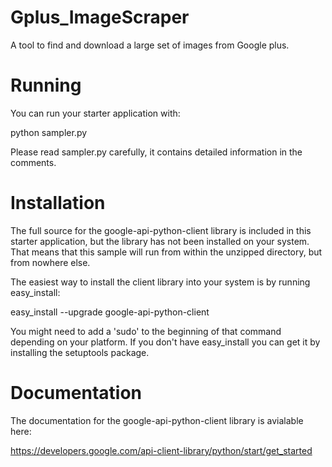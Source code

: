 Gplus_ImageScraper
==================

A tool to find and download a large set of images from Google plus.

Running
=======

You can run your starter application with:

  python sampler.py

Please read sampler.py carefully, it contains detailed information
in the comments.

Installation
============

The full source for the google-api-python-client library is included
in this starter application, but the library has not been installed on your
system. That means that this sample will run from within the unzipped
directory, but from nowhere else.

The easiest way to install the client library into your system is by running easy_install:

  easy_install --upgrade google-api-python-client

You might need to add a 'sudo' to the beginning of that command depending on your platform.
If you don't have easy_install you can get it by installing the setuptools package.


Documentation
=============

The documentation for the google-api-python-client library is avialable here:

   https://developers.google.com/api-client-library/python/start/get_started
